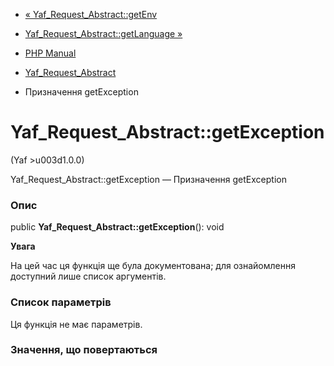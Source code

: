 - [« Yaf_Request_Abstract::getEnv](yaf-request-abstract.getenv.md)
- [Yaf_Request_Abstract::getLanguage
»](yaf-request-abstract.getlanguage.md)

- [PHP Manual](index.md)
- [Yaf_Request_Abstract](class.yaf-request-abstract.md)
- Призначення getException

# Yaf_Request_Abstract::getException

(Yaf \>u003d1.0.0)

Yaf_Request_Abstract::getException — Призначення getException

### Опис

public **Yaf_Request_Abstract::getException**(): void

**Увага**

На цей час ця функція ще була документована; для
ознайомлення доступний лише список аргументів.

### Список параметрів

Ця функція не має параметрів.

### Значення, що повертаються
